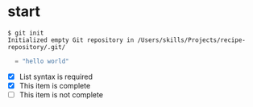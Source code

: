 # start

```
$ git init
Initialized empty Git repository in /Users/skills/Projects/recipe-repository/.git/
```
```c
  = "hello world"
```

- [x] List syntax is required
- [x] This item is complete
- [ ] This item is not complete
